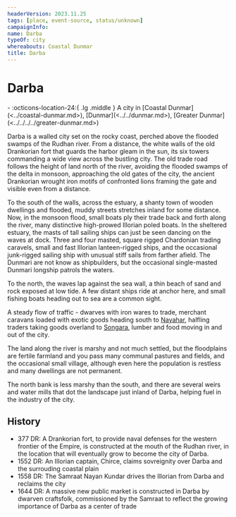 ```yaml
---
headerVersion: 2023.11.25
tags: [place, event-source, status/unknown]
campaignInfo:
name: Darba
typeOf: city
whereabouts: Coastal Dunmar
title: Darba
---
```

# Darba
<div class="grid cards ext-narrow-margin ext-one-column" markdown>
-    :octicons-location-24:{ .lg .middle } A city in [Coastal Dunmar](<../coastal-dunmar.md>), [Dunmar](<../../dunmar.md>), [Greater Dunmar](<../../../../greater-dunmar.md>)  
</div>


Darba is a walled city set on the rocky coast, perched above the flooded swamps of the Rudhan river. From a distance, the white walls of the old Drankorian fort that guards the harbor gleam in the sun, its six towers commanding a wide view across the bustling city. The old trade road follows the height of land north of the river, avoiding the flooded swamps of the delta in monsoon, approaching the old gates of the city, the ancient Drankorian wrought iron motifs of confronted lions framing the gate and visible even from a distance.

To the south of the walls, across the estuary, a shanty town of wooden dwellings and flooded, muddy streets stretches inland for some distance. Now, in the monsoon flood, small boats ply their trade back and forth along the river, many distinctive high-prowed Illorian poled boats. In the sheltered estuary, the masts of tall sailing ships can just be seen dancing on the waves at dock. Three and four masted, square rigged Chardonian trading caravels, small and fast Illorian lanteen-rigged ships, and the occasional junk-rigged sailing ship with unusual stiff sails from farther afield. The Dunmari are not know as shipbuilders, but the occasional single-masted Dunmari longship patrols the waters.

To the north, the waves lap against the sea wall, a thin beach of sand and rock exposed at low tide. A few distant ships ride at anchor here, and small fishing boats heading out to sea are a common sight.

A steady flow of traffic - dwarves with iron wares to trade, merchant caravans loaded with exotic goods heading south to [Nayahar](<../../western-dunmar/nayahar.md>), halfling traders taking goods overland to [Songara](<../../central-dunmar/songara.md>), lumber and food moving in and out of the city.

The land along the river is marshy and not much settled, but the floodplains are fertile farmland and you pass many communal pastures and fields, and the occasional small village, although even here the population is restless and many dwellings are not permanent.

The north bank is less marshy than the south, and there are several weirs and water mills that dot the landscape just inland of Darba, helping fuel in the industry of the city.

## History

- 377 DR: A Drankorian fort, to provide naval defenses for the western frontier of the Empire, is constructed at the mouth of the Rudhan river, in the location that will eventually grow to become the city of Darba. 
- 1552 DR: An Illorian captain, Chirce, claims sovreignity over Darba and the surrouding coastal plain
- 1558 DR: The Samraat Nayan Kundar drives the Illorian from Darba and reclaims the city 
- 1644 DR: A massive new public market is constructed in Darba by dwarven craftsfolk, commissioned by the Samraat to reflect the growing importance of Darba as a center of trade



